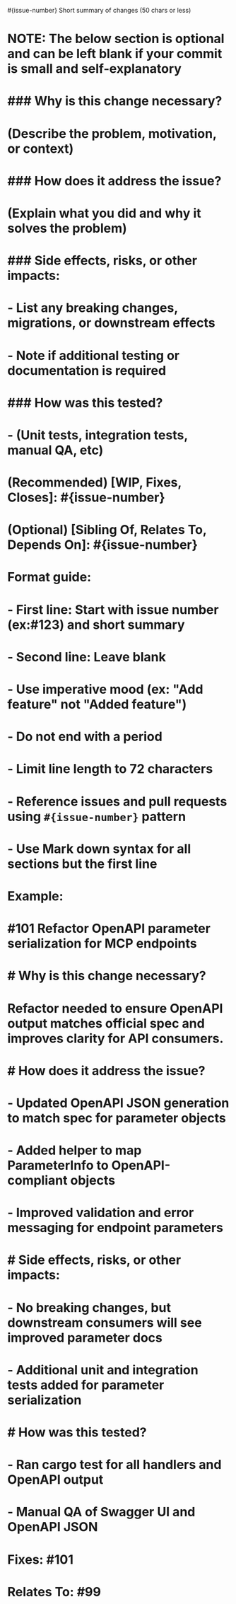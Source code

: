 #{issue-number} Short summary of changes (50 chars or less)

# NOTE: The below section is optional and can be left blank if your commit is small and self-explanatory
# ### Why is this change necessary?
# (Describe the problem, motivation, or context)
# ### How does it address the issue?
# (Explain what you did and why it solves the problem)
# ### Side effects, risks, or other impacts:
# - List any breaking changes, migrations, or downstream effects
# - Note if additional testing or documentation is required
# ### How was this tested?
# - (Unit tests, integration tests, manual QA, etc)
#
# (Recommended) [WIP, Fixes, Closes]: #{issue-number}
# (Optional) [Sibling Of, Relates To, Depends On]: #{issue-number}

# Format guide:
# - First line: Start with issue number (ex:#123) and short summary
# - Second line: Leave blank
# - Use imperative mood (ex: "Add feature" not "Added feature")
# - Do not end with a period
# - Limit line length to 72 characters
# - Reference issues and pull requests using `#{issue-number}` pattern
# - Use Mark down syntax for all sections but the first line
#
# Example:
# #101 Refactor OpenAPI parameter serialization for MCP endpoints

# # Why is this change necessary?
# Refactor needed to ensure OpenAPI output matches official spec and improves clarity for API consumers.

# # How does it address the issue?
# - Updated OpenAPI JSON generation to match spec for parameter objects
# - Added helper to map ParameterInfo to OpenAPI-compliant objects
# - Improved validation and error messaging for endpoint parameters

# # Side effects, risks, or other impacts:
# - No breaking changes, but downstream consumers will see improved parameter docs
# - Additional unit and integration tests added for parameter serialization

# # How was this tested?
# - Ran cargo test for all handlers and OpenAPI output
# - Manual QA of Swagger UI and OpenAPI JSON

# Fixes: #101
# Relates To: #99